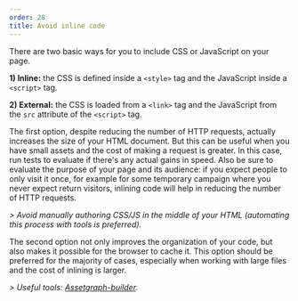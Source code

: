 ```yaml
---
order: 28
title: Avoid inline code
---
```


There are two basic ways for you to include CSS or JavaScript on your page.

**1) Inline:** the CSS is defined inside a `<style>` tag and the JavaScript inside a `<script>` tag.

**2) External:** the CSS is loaded from a `<link>` tag and the JavaScript from the `src` attribute of the `<script>` tag.

The first option, despite reducing the number of HTTP requests, actually increases the size of your HTML document. But this can be useful when you have small assets and the cost of making a request is greater. In this case, run tests to evaluate if there's any actual gains in speed. Also be sure to evaluate the purpose of your page and its audience: if you expect people to only visit it once, for example for some temporary campaign where you never expect return visitors, inlining code will help in reducing the number of HTTP requests.

*> Avoid manually authoring CSS/JS in the middle of your HTML (automating this process with tools is preferred).*

The second option not only improves the organization of your code, but also makes it possible for the browser to cache it. This option should be preferred for the majority of cases, especially when working with large files and the cost of inlining is larger.

*> Useful tools: [Assetgraph-builder](https://github.com/One-com/assetgraph-builder).*
